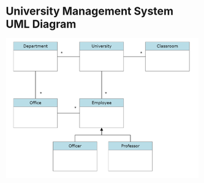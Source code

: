 # University Management System UML Diagram
<div align="center">
<img src="project.png" width="auto">
</div>

